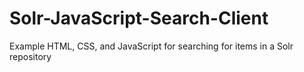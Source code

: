 # Solr-JavaScript-Search-Client
Example HTML, CSS, and JavaScript for searching for items in a Solr repository
